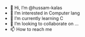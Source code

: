 - 👋 Hi, I’m @hussam-kalas
- 👀 I’m interested in Computer lang
- 🌱 I’m currently learning C 
- 💞️ I’m looking to collaborate on ...
- 📫 How to reach me 

<!---
hussam-kalas/hussam-kalas is a ✨ special ✨ repository because its `README.md` (this file) appears on your GitHub profile.
You can click the Preview link to take a look at your changes.
--->
